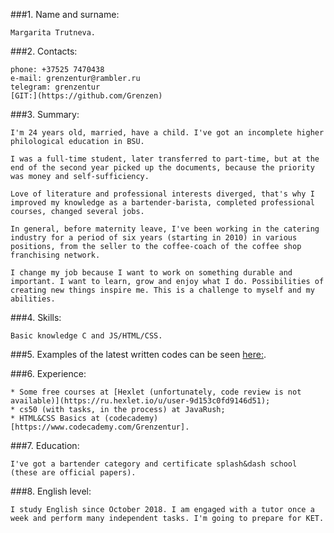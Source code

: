 ###1. Name and surname:

	Margarita Trutneva.

###2. Contacts:

	phone: +37525 7470438
	e-mail: grenzentur@rambler.ru
	telegram: grenzentur
	[GIT:](https://github.com/Grenzen)

###3. Summary:

	I'm 24 years old, married, have a child. I've got an incomplete higher philological education in BSU.

	I was a full-time student, later transferred to part-time, but at the end of the second year picked up the documents, because the priority was money and self-sufficiency.

	Love of literature and professional interests diverged, that's why I improved my knowledge as a bartender-barista, completed professional courses, changed several jobs.

	In general, before maternity leave, I've been working in the catering industry for a period of six years (starting in 2010) in various positions, from the seller to the coffee-coach of the coffee shop franchising network.

	I change my job because I want to work on something durable and important. I want to learn, grow and enjoy what I do. Possibilities of creating new things inspire me. This is a challenge to myself and my abilities.

###4. Skills:

	Basic knowledge C and JS/HTML/CSS.

###5. Examples of the latest written codes can be seen [here:](https://github.com/Grenzen).

###6. Experience: 

	* Some free courses at [Hexlet (unfortunately, code review is not available)](https://ru.hexlet.io/u/user-9d153c0fd9146d51);
	* cs50 (with tasks, in the process) at JavaRush;
	* HTML&CSS Basics at (codecademy)[https://www.codecademy.com/Grenzentur].

###7. Education:

	I've got a bartender category and certificate splash&dash school (these are official papers).

###8. English level:

	I study English since October 2018. I am engaged with a tutor once a week and perform many independent tasks. I'm going to prepare for KET.
